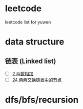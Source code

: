 # leetcode
leetcode list for yuwen

# data structure

## 链表 (Linked list)
- [ ] [2 两数相加](https://leetcode-cn.com/problems/add-two-numbers/)
- [ ] [24 两两交换链表中的节点](https://leetcode-cn.com/problems/swap-nodes-in-pairs/)  

# dfs/bfs/recursion
